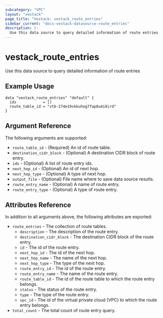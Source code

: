 ```yaml
---
subcategory: "VPC"
layout: "vestack"
page_title: "Vestack: vestack_route_entries"
sidebar_current: "docs-vestack-datasource-route_entries"
description: |-
  Use this data source to query detailed information of route entries
---
```

# vestack_route_entries
Use this data source to query detailed information of route entries
## Example Usage
```hcl
data "vestack_route_entries" "default" {
  ids            = []
  route_table_id = "vtb-274e19skkuhog7fap8u4i8ird"
}
```
## Argument Reference
The following arguments are supported:
* `route_table_id` - (Required) An id of route table.
* `destination_cidr_block` - (Optional) A destination CIDR block of route entry.
* `ids` - (Optional) A list of route entry ids.
* `next_hop_id` - (Optional) An id of next hop.
* `next_hop_type` - (Optional) A type of next hop.
* `output_file` - (Optional) File name where to save data source results.
* `route_entry_name` - (Optional) A name of route entry.
* `route_entry_type` - (Optional) A type of route entry.

## Attributes Reference
In addition to all arguments above, the following attributes are exported:
* `route_entries` - The collection of route tables.
  * `description` - The description of the route entry.
  * `destination_cidr_block` - The destination CIDR block of the route entry.
  * `id` - The id of the route entry.
  * `next_hop_id` - The id of the next hop.
  * `next_hop_name` - The name of the next hop.
  * `next_hop_type` - The type of the next hop.
  * `route_entry_id` - The id of the route entry.
  * `route_entry_name` - The name of the route entry.
  * `route_table_id` - The id of the route table to which the route entry belongs.
  * `status` - The status of the route entry.
  * `type` - The type of the route entry.
  * `vpc_id` - The id of the virtual private cloud (VPC) to which the route entry belongs.
* `total_count` - The total count of route entry query.


